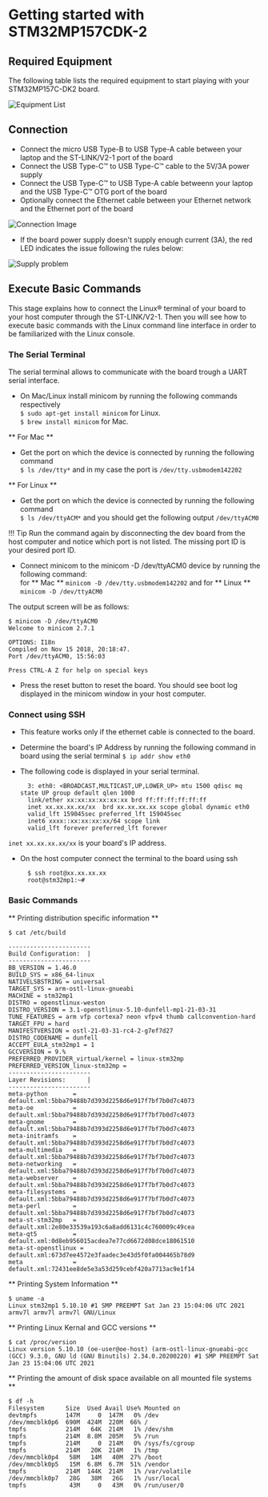 # Getting started with STM32MP157CDK-2

## Required Equipment

The following table lists the required equipment to start playing with your STM32MP157C-DK2 board.

![Equipment List](img/Equipment_list.png)


## Connection

- Connect the micro USB Type-B to USB Type-A cable between your laptop and the ST-LINK/V2-1 port of the board
- Connect the USB Type-C™ to USB Type-C™ cable to the 5V/3A power supply
- Connect the USB Type-C™ to USB Type-A cable betweenn your laptop and the USB Type-C™ OTG port of the board
- Optionally connect the Ethernet cable between your Ethernet network and the Ethernet port of the board

![Connection Image](img/connection_image.png)

- If the board power supply doesn't supply enough current (3A), the red LED indicates the issue following the rules below:

![Supply problem](img/supply_problem.png)


## Execute Basic Commands

This stage explains how to connect the Linux® terminal of your board to your host computer through the ST-LINK/V2-1. Then you will see how to execute basic commands with the Linux command line interface in order to be familiarized with the Linux console.

### The Serial Terminal
The serial terminal allows to communicate with the board trough a UART serial interface.

- On Mac/Linux install minicom by running the following commands respectively <br>
`$ sudo apt-get install minicom` for Linux. <br>
`$ brew install minicom` for Mac.

** For Mac **
- Get the port on which the device is connected by running the following command <br>
`$ ls /dev/tty*` and in my case the port is `/dev/tty.usbmodem142202` 

** For Linux **
- Get the port on which the device is connected by running the following command <br>
`$ ls /dev/ttyACM*` and you should get the following output `/dev/ttyACM0`


!!! Tip
    Run the command again by disconnecting the dev board from the host computer and notice which port is not listed. The missing port ID is your desired port ID.

- Connect minicom to the minicom -D /dev/ttyACM0 device by running the following command: <br>
for ** Mac ** `minicom -D /dev/tty.usbmodem142202` and for ** Linux ** `minicom -D /dev/ttyACM0` <br>


The output screen will be as follows: <br>

    $ minicom -D /dev/ttyACM0
    Welcome to minicom 2.7.1

    OPTIONS: I18n 
    Compiled on Nov 15 2018, 20:18:47.
    Port /dev/ttyACM0, 15:56:03

    Press CTRL-A Z for help on special keys

- Press the reset button to reset the board. You should see boot log displayed in the minicom window in your host computer. 
    
### Connect using SSH

- This feature works only if the ethernet cable is connected to the board. <br>

- Determine the board's IP Address by running the following command in board using the serial terminal 
`$ ip addr show eth0` <br>

- The following code is displayed in your serial terminal. 

        3: eth0: <BROADCAST,MULTICAST,UP,LOWER_UP> mtu 1500 qdisc mq state UP group default qlen 1000
        link/ether xx:xx:xx:xx:xx:xx brd ff:ff:ff:ff:ff:ff
        inet xx.xx.xx.xx/xx  brd xx.xx.xx.xx scope global dynamic eth0
        valid_lft 159045sec preferred_lft 159045sec
        inet6 xxxx::xx:xx:xx:xx/64 scope link 
        valid_lft forever preferred_lft forever 

`inet xx.xx.xx.xx/xx` is your board's IP address. 

- On the host computer connect the terminal to the board using ssh

        $ ssh root@xx.xx.xx.xx
        root@stm32mp1:~#


### Basic Commands 

** Printing distribution specific information **

`$ cat /etc/build`

    -----------------------
    Build Configuration:  |
    -----------------------
    BB_VERSION = 1.46.0
    BUILD_SYS = x86_64-linux
    NATIVELSBSTRING = universal
    TARGET_SYS = arm-ostl-linux-gnueabi
    MACHINE = stm32mp1
    DISTRO = openstlinux-weston
    DISTRO_VERSION = 3.1-openstlinux-5.10-dunfell-mp1-21-03-31
    TUNE_FEATURES = arm vfp cortexa7 neon vfpv4 thumb callconvention-hard
    TARGET_FPU = hard
    MANIFESTVERSION = ostl-21-03-31-rc4-2-g7ef7d27
    DISTRO_CODENAME = dunfell
    ACCEPT_EULA_stm32mp1 = 1
    GCCVERSION = 9.%
    PREFERRED_PROVIDER_virtual/kernel = linux-stm32mp
    PREFERRED_VERSION_linux-stm32mp = 
    -----------------------
    Layer Revisions:      |
    -----------------------
    meta-python       = default.xml:5bba79488b7d393d2258d6e917f7bf7b0d7c4073 
    meta-oe           = default.xml:5bba79488b7d393d2258d6e917f7bf7b0d7c4073 
    meta-gnome        = default.xml:5bba79488b7d393d2258d6e917f7bf7b0d7c4073 
    meta-initramfs    = default.xml:5bba79488b7d393d2258d6e917f7bf7b0d7c4073 
    meta-multimedia   = default.xml:5bba79488b7d393d2258d6e917f7bf7b0d7c4073 
    meta-networking   = default.xml:5bba79488b7d393d2258d6e917f7bf7b0d7c4073 
    meta-webserver    = default.xml:5bba79488b7d393d2258d6e917f7bf7b0d7c4073 
    meta-filesystems  = default.xml:5bba79488b7d393d2258d6e917f7bf7b0d7c4073 
    meta-perl         = default.xml:5bba79488b7d393d2258d6e917f7bf7b0d7c4073 
    meta-st-stm32mp   = default.xml:2e80e33539a193c6a8add6131c4c760009c49cea 
    meta-qt5          = default.xml:0d8eb956015acdea7e77cd6672d08dce18061510 
    meta-st-openstlinux = default.xml:673d7ee4572e3faadec3e43d5f0fa004465b78d9 
    meta              = default.xml:72431ee8de5e3a53d259cebf420a7713ac9e1f14
 

** Printing System Information **

    $ uname -a 
    Linux stm32mp1 5.10.10 #1 SMP PREEMPT Sat Jan 23 15:04:06 UTC 2021 armv7l armv7l armv7l GNU/Linux


** Printing Linux Kernal and GCC versions **

    $ cat /proc/version
    Linux version 5.10.10 (oe-user@oe-host) (arm-ostl-linux-gnueabi-gcc (GCC) 9.3.0, GNU ld (GNU Binutils) 2.34.0.20200220) #1 SMP PREEMPT Sat Jan 23 15:04:06 UTC 2021

** Printing the amount of disk space available on all mounted file systems **

    $ df -h
    Filesystem      Size  Used Avail Use% Mounted on
    devtmpfs        147M     0  147M   0% /dev
    /dev/mmcblk0p6  690M  424M  220M  66% /
    tmpfs           214M   64K  214M   1% /dev/shm
    tmpfs           214M  8.8M  205M   5% /run
    tmpfs           214M     0  214M   0% /sys/fs/cgroup
    tmpfs           214M   20K  214M   1% /tmp
    /dev/mmcblk0p4   58M   14M   40M  27% /boot
    /dev/mmcblk0p5   15M  6.8M  6.7M  51% /vendor
    tmpfs           214M  144K  214M   1% /var/volatile
    /dev/mmcblk0p7   28G   38M   26G   1% /usr/local
    tmpfs            43M     0   43M   0% /run/user/0


